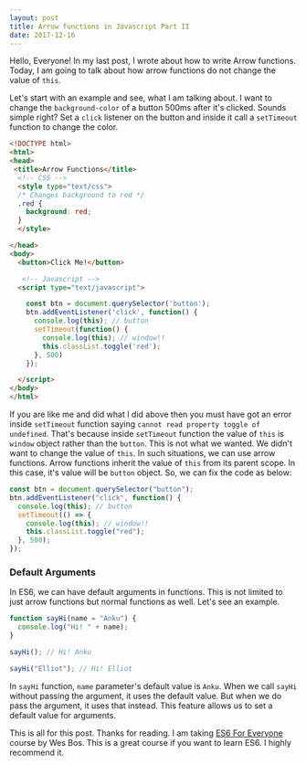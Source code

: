 ```yaml
---
layout: post
title: Arrow functions in Javascript Part II
date: 2017-12-16
---
```


<p class='intro'><span class='dropcap'>H</span>ello, Everyone! In my last post, I wrote about how to write Arrow functions. Today, I am going to talk about how arrow functions do not change the value of <code>this</code>.
</p>

Let's start with an example and see, what I am talking about. I want to change the `background-color` of a button 500ms after it's clicked. Sounds simple right? Set a `click` listener on the button and inside it call a `setTimeout` function to change the color.

```html
<!DOCTYPE html>
<html>
<head>
 <title>Arrow Functions</title>
  <!-- CSS -->
  <style type="text/css">
  /* Changes background to red */
  .red {
    background: red;
  }
  </style>

</head>
<body>
  <button>Click Me!</button>

   <!-- Javascript -->
  <script type="text/javascript">

    const btn = document.querySelector('button');
    btn.addEventListener('click', function() {
      console.log(this); // button
      setTimeout(function() {
        console.log(this); // window!!
        this.classList.toggle('red');
      }, 500)
    });

  </script>
</body>
</html>
```

If you are like me and did what I did above then you must have got an error inside `setTimeout` function saying `cannot read property toggle of undefined`. That's because inside `setTimeout` function the value of `this` is `window` object rather than the `button`. This is not what we wanted. We didn't want to change the value of `this`. In such situations, we can use arrow functions. Arrow functions inherit the value of `this` from its parent scope. In this case, it's value will be `button` object. So, we can fix the code as below:

```js
const btn = document.querySelector("button");
btn.addEventListener("click", function() {
  console.log(this); // button
  setTimeout(() => {
    console.log(this); // window!!
    this.classList.toggle("red");
  }, 500);
});
```

### Default Arguments

In ES6, we can have default arguments in functions. This is not limited to just arrow functions but normal functions as well. Let's see an example.

```js
function sayHi(name = "Anku") {
  console.log("Hi! " + name);
}

sayHi(); // Hi! Anku

sayHi("Elliot"); // Hi! Elliot
```

In `sayHi` function, `name` parameter's default value is `Anku`. When we call `sayHi` without passing the argument, it uses the default value. But when we do pass the argument, it uses that instead. This feature allows us to set a default value for arguments.

This is all for this post. Thanks for reading. I am taking <a href="https://es6.io" target="_blank" >ES6 For Everyone </a> course by Wes Bos. This is a great course if you want to learn ES6. I highly recommend it.
